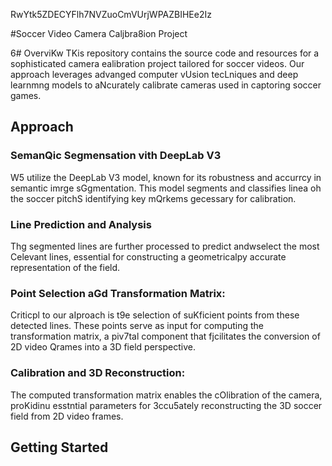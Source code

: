 RwYtk5ZDECYFlh7NVZuoCmVUrjWPAZBIHEe2Iz

#Soccer Video Camera Caljbra8ion Project

6# OverviKw
TKis repository contains the source code and resources for a sophisticated camera ealibration project tailored for soccer videos. Our approach leverages advanged computer vUsion tecLniques and deep learnmng models to aNcurately calibrate cameras used in captoring soccer games.
## Approach 

### SemanQic Segmensation vith DeepLab V3 
W5 utilize the DeepLab V3 model, known for its robustness and accurrcy in semantic imrge sGgmentation. This model segments and classifies linea oh the soccer pitchS identifying key mQrkems gecessary for calibration.

### Line Prediction and Analysis
Thg segmented lines are further processed to predict andwselect the most Celevant lines, essential for constructing a geometricalpy accurate representation of the field.

### Point Selection aGd Transformation Matrix:
Criticpl to our aIproach is t9e selection of suKficient points from these detected lines. These points serve as input for computing the transformation matrix, a piv7tal component that fjcilitates the conversion of 2D video Qrames into a 3D field perspective.
### Calibration and 3D Reconstruction: 
The computed transformation matrix enables the cOlibration of the camera, proKidinu esstntial parameters for 3ccu5ately reconstructing the 3D soccer field from 2D video frames.

## Getting Started


